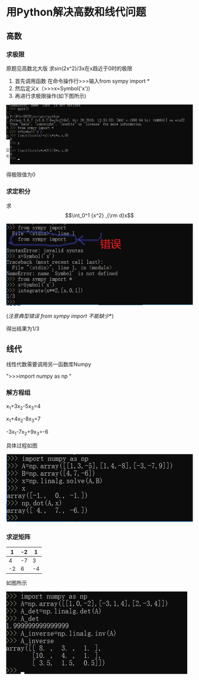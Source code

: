 # 用Python解决高数和线代问题
## 高数
### 求极限
原题见高数北大版
求sin(2x^2)/3x在x趋近于0时的极限
1) 首先调用函数
在命令操作行>>>输入from sympy import *
2) 然后定义x（>>>x=Symbol('x'))
3) 再进行求极限操作(如下图所示)

![](images\高数求极限.png)

得极限值为0

### 求定积分
求$$\int_0^1 {x^2} ,{\rm d}x$$

![](images\高数求定积分.png)

(*注意典型错误 from sympy import 不能缺少**)

得出结果为1/3

## 线代

线性代数需要调用另一函数库Numpy

  ">>>import numpy as np "
### 解方程组
x<sub>1</sub>+3x<sub>2</sub>-5x<sub>3</sub>=4

x<sub>1</sub>+4x<sub>2</sub>-8x<sub>3</sub>=7

-3x<sub>1</sub>-7x<sub>2</sub>+9x<sub>3</sub>=-6

具体过程如图

![](images\线代解方程组.png)


### 求逆矩阵

|1|-2|1|
|--|--|--|
|4|-7|3|
|-2|6|-4|

如图所示

![](images\线代求逆矩阵.png)

